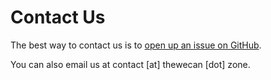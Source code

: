 # Contact Us
The best way to contact us is to [open up an issue on GitHub](https://github.com/thewecanzone/thewecanzone.github.io/issues/new?assignees=sguthals&labels=question&template=contact-us.md&title=Inquiry+about+%5BTOPIC%5D).

You can also email us at contact [at] thewecan [dot] zone.